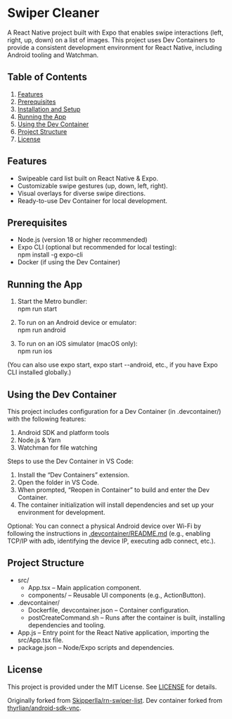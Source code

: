 # Swiper Cleaner

A React Native project built with Expo that enables swipe interactions (left, right, up, down) on a list of images. This project uses Dev Containers to provide a consistent development environment for React Native, including Android tooling and Watchman.

## Table of Contents

1. [Features](#features)
2. [Prerequisites](#prerequisites)
3. [Installation and Setup](#installation-and-setup)
4. [Running the App](#running-the-app)
5. [Using the Dev Container](#using-the-dev-container)
6. [Project Structure](#project-structure)
7. [License](#license)

## Features

- Swipeable card list built on React Native & Expo.  
- Customizable swipe gestures (up, down, left, right).  
- Visual overlays for diverse swipe directions.  
- Ready-to-use Dev Container for local development.  

## Prerequisites

- Node.js (version 18 or higher recommended)
- Expo CLI (optional but recommended for local testing):  
  npm install -g expo-cli
- Docker (if using the Dev Container)

## Running the App

1. Start the Metro bundler:  
   npm run start

2. To run on an Android device or emulator:  
   npm run android

3. To run on an iOS simulator (macOS only):  
   npm run ios

(You can also use expo start, expo start --android, etc., if you have Expo CLI installed globally.)

## Using the Dev Container

This project includes configuration for a Dev Container (in .devcontainer/) with the following features:

1. Android SDK and platform tools  
2. Node.js & Yarn  
3. Watchman for file watching  

Steps to use the Dev Container in VS Code:

1. Install the “Dev Containers” extension.  
2. Open the folder in VS Code.  
3. When prompted, “Reopen in Container” to build and enter the Dev Container.  
4. The container initialization will install dependencies and set up your environment for development.  

Optional: You can connect a physical Android device over Wi-Fi by following the instructions in [.devcontainer/README.md](.devcontainer/README.md) (e.g., enabling TCP/IP with adb, identifying the device IP, executing adb connect, etc.).

## Project Structure

- src/  
  - App.tsx – Main application component.  
  - components/ – Reusable UI components (e.g., ActionButton).  
- .devcontainer/  
  - Dockerfile, devcontainer.json – Container configuration.  
  - postCreateCommand.sh – Runs after the container is built, installing dependencies and tooling.  
- App.js – Entry point for the React Native application, importing the src/App.tsx file.  
- package.json – Node/Expo scripts and dependencies.

## License

This project is provided under the MIT License. See [LICENSE](LICENSE) for details.

Originally forked from [Skipperlla/rn-swiper-list](https://github.com/Skipperlla/rn-swiper-list).
Dev container forked from [thyrlian/android-sdk-vnc](https://hub.docker.com/r/thyrlian/android-sdk-vnc/).
